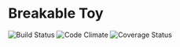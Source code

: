 # Breakable Toy
![Build Status](https://codeship.com/projects/02fbb9c0-2f4e-0134-5989-563e54af7ce1/status?branch=master)
![Code Climate](https://codeclimate.com/github/emilyp13/breakable_toy.png)
![Coverage Status](https://coveralls.io/repos/emilyp13/breakable_toy/badge.png)
